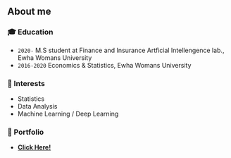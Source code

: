 ## About me

### :mortar_board: Education
* `2020-` M.S student at Finance and Insurance Artficial Intellengence lab., Ewha Womans University
* `2016-2020` Economics & Statistics, Ewha Womans University

### :seedling: Interests
* Statistics
* Data Analysis
* Machine Learning / Deep Learning  
  
### 💎 Portfolio  
* **[Click Here!](https://github.com/hrlee113)**
<!--
**hyerin0113/hyerin0113** is a ✨ _special_ ✨ repository because its `README.md` (this file) appears on your GitHub profile.

Here are some ideas to get you started:
- 👋
- 🔭 I’m currently working on ...
- 🌱 I’m currently learning ...
- 👯 I’m looking to collaborate on ...
- 🤔 I’m looking for help with ...
- 💬 Ask me about ...
- 📫 How to reach me: ...
- 😄 Pronouns: ...
- ⚡ Fun fact: ...
-->
